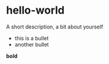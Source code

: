 # hello-world
A short description, a bit about yourself

* this is a bullet
* another bullet

**bold**


